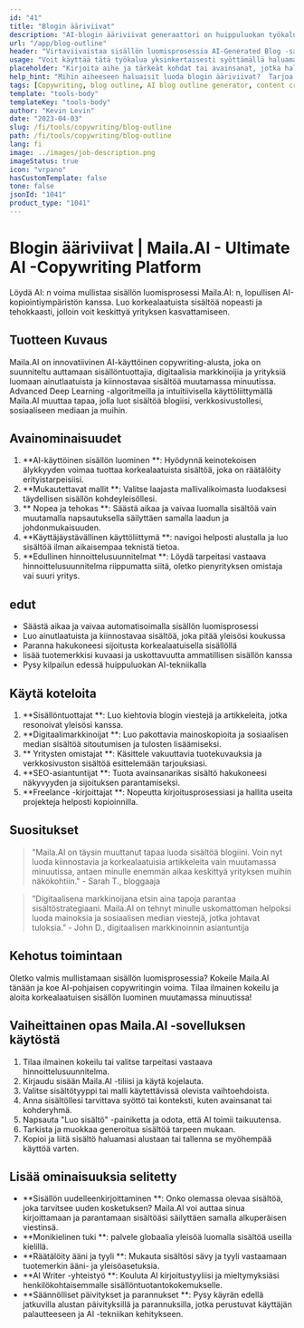 ```yaml
---
id: "41"
title: "Blogin ääriviivat"
description: "AI-blogin ääriviivat generaattori on huippuluokan työkalu, joka hyödyntää keinotekoista älykkyyttä luodakseen hyvin jäsenneltyjä ja organisoituja blogia.  Tämä tehokas työkalu auttaa sinua säästämään aikaa ja vaivaa luomalla selkeät ääriviivat valitun aiheen tai avainsanojen perusteella, mikä helpottaa blogin kiinnostavan blogin sisällön suunnittelua ja kehittämistä."
url: "/app/blog-outline"
header: "Virtaviivaistaa sisällön luomisprosessia AI-Generated Blog -sarjalla."
usage: "Voit käyttää tätä työkalua yksinkertaisesti syöttämällä haluamasi aihe, avainsanat tai avainkohdat.  Tämä AI-käyttöinen generaattori luo sitten kattavan ja hyvin jäsennellyn blogin ääriviivat panoksesi perusteella."
placeholder: "Kirjoita aihe ja tärkeät kohdat tai avainsanat, jotka haluat sisällyttää ääriviivaan, esimerkiksi: \ n \ n Aihe: Jooga \ n \ n avainkohdat: \ n \ n1.  Parantaa joustavuutta \ n2.  Parantaa henkistä keskittymistä \ n3.  Vähentää stressiä \ n \ n avainsanat: jooga, joustavuus, henkinen tarkennus, stressin vähentäminen"
help_hint: "Mihin aiheeseen haluaisit luoda blogin ääriviivat?  Tarjoa joitain aiheeseen liittyviä avainsanoja tai avainkohtia ja AI tuottaa hyvin jäsennellyn blogin ääriviivat panoksesi perusteella.  On suositeltavaa luetella avainkohtia, jotka haluat kattaa blogiviestissä."
tags: [Copywriting, blog outline, AI blog outline generator, content creation]
template: "tools-body"
templateKey: "tools-body"
author: "Kevin Levin"
date: "2023-04-03"
slug: /fi/tools/copywriting/blog-outline
path: /fi/tools/copywriting/blog-outline
lang: fi
image: ../images/job-description.png
imageStatus: true
icon: "vrpano"
hasCustomTemplate: false
tone: false
jsonId: "1041"
product_type: "1041"
---
```


# Blogin ääriviivat | Maila.AI - Ultimate AI -Copywriting Platform

Löydä AI: n voima mullistaa sisällön luomisprosessi Maila.AI: n, lopullisen AI-kopiointiympäristön kanssa. Luo korkealaatuista sisältöä nopeasti ja tehokkaasti, jolloin voit keskittyä yrityksen kasvattamiseen.

## Tuotteen Kuvaus

Maila.AI on innovatiivinen AI-käyttöinen copywriting-alusta, joka on suunniteltu auttamaan sisällöntuottajia, digitaalisia markkinoijia ja yrityksiä luomaan ainutlaatuista ja kiinnostavaa sisältöä muutamassa minuutissa. Advanced Deep Learning -algoritmeilla ja intuitiivisella käyttöliittymällä Maila.AI muuttaa tapaa, jolla luot sisältöä blogiisi, verkkosivustollesi, sosiaaliseen mediaan ja muihin.

## Avainominaisuudet

1. **AI-käyttöinen sisällön luominen **: Hyödynnä keinotekoisen älykkyyden voimaa tuottaa korkealaatuista sisältöä, joka on räätälöity erityistarpeisiisi.
2. **Mukautettavat mallit **: Valitse laajasta mallivalikoimasta luodaksesi täydellisen sisällön kohdeyleisöllesi.
3. ** Nopea ja tehokas **: Säästä aikaa ja vaivaa luomalla sisältöä vain muutamalla napsautuksella säilyttäen samalla laadun ja johdonmukaisuuden.
4. **Käyttäjäystävällinen käyttöliittymä **: navigoi helposti alustalla ja luo sisältöä ilman aikaisempaa teknistä tietoa.
5. **Edullinen hinnoittelusuunnitelmat **: Löydä tarpeitasi vastaava hinnoittelusuunnitelma riippumatta siitä, oletko pienyrityksen omistaja vai suuri yritys.

## edut

- Säästä aikaa ja vaivaa automatisoimalla sisällön luomisprosessi
- Luo ainutlaatuista ja kiinnostavaa sisältöä, joka pitää yleisösi koukussa
- Paranna hakukoneesi sijoitusta korkealaatuisella sisällöllä
- lisää tuotemerkkisi kuvaasi ja uskottavuutta ammatillisen sisällön kanssa
- Pysy kilpailun edessä huippuluokan AI-tekniikalla

## Käytä koteloita

1. **Sisällöntuottajat **: Luo kiehtovia blogin viestejä ja artikkeleita, jotka resonoivat yleisösi kanssa.
2. **Digitaalimarkkinoijat **: Luo pakottavia mainoskopioita ja sosiaalisen median sisältöä sitoutumisen ja tulosten lisäämiseksi.
3. ** Yritysten omistajat **: Käsittele vakuuttavia tuotekuvauksia ja verkkosivuston sisältöä esittelemään tarjouksiasi.
4. **SEO-asiantuntijat **: Tuota avainsanarikas sisältö hakukoneesi näkyvyyden ja sijoituksen parantamiseksi.
5. **Freelance -kirjoittajat **: Nopeutta kirjoitusprosessiasi ja hallita useita projekteja helposti kopioinnilla.

## Suositukset

> "Maila.AI on täysin muuttanut tapaa luoda sisältöä blogiini. Voin nyt luoda kiinnostavia ja korkealaatuisia artikkeleita vain muutamassa minuutissa, antaen minulle enemmän aikaa keskittyä yrityksen muihin näkökohtiin." - Sarah T., bloggaaja

> "Digitaalisena markkinoijana etsin aina tapoja parantaa sisältöstrategiaani. Maila.AI on tehnyt minulle uskomattoman helpoksi luoda mainoksia ja sosiaalisen median viestejä, jotka johtavat tuloksia." - John D., digitaalisen markkinoinnin asiantuntija

## Kehotus toimintaan

Oletko valmis mullistamaan sisällön luomisprosessia? Kokeile Maila.AI tänään ja koe AI-pohjaisen copywritingin voima. Tilaa ilmainen kokeilu ja aloita korkealaatuisen sisällön luominen muutamassa minuutissa!

## Vaiheittainen opas Maila.AI -sovelluksen käytöstä

1. Tilaa ilmainen kokeilu tai valitse tarpeitasi vastaava hinnoittelusuunnitelma.
2. Kirjaudu sisään Maila.AI -tiliisi ja käytä kojelauta.
3. Valitse sisältötyyppi tai malli käytettävissä olevista vaihtoehdoista.
4. Anna sisältöllesi tarvittava syöttö tai konteksti, kuten avainsanat tai kohderyhmä.
5. Napsauta "Luo sisältö" -painiketta ja odota, että AI toimii taikuutensa.
6. Tarkista ja muokkaa generoitua sisältöä tarpeen mukaan.
7. Kopioi ja liitä sisältö haluamasi alustaan ​​tai tallenna se myöhempää käyttöä varten.

## Lisää ominaisuuksia selitetty

- **Sisällön uudelleenkirjoittaminen **: Onko olemassa olevaa sisältöä, joka tarvitsee uuden kosketuksen? Maila.AI voi auttaa sinua kirjoittamaan ja parantamaan sisältöäsi säilyttäen samalla alkuperäisen viestinsä.
- **Monikielinen tuki **: palvele globaalia yleisöä luomalla sisältöä useilla kielillä.
- **Räätälöity ääni ja tyyli **: Mukauta sisältösi sävy ja tyyli vastaamaan tuotemerkin ääni- ja yleisöasetuksia.
- **AI Writer -yhteistyö **: Kouluta AI kirjoitustyyliisi ja mieltymyksiäsi henkilökohtaisemmalle sisällöntuotantokokemukselle.
- **Säännölliset päivitykset ja parannukset **: Pysy käyrän edellä jatkuvilla alustan päivityksillä ja parannuksilla, jotka perustuvat käyttäjän palautteeseen ja AI -tekniikan kehitykseen.
